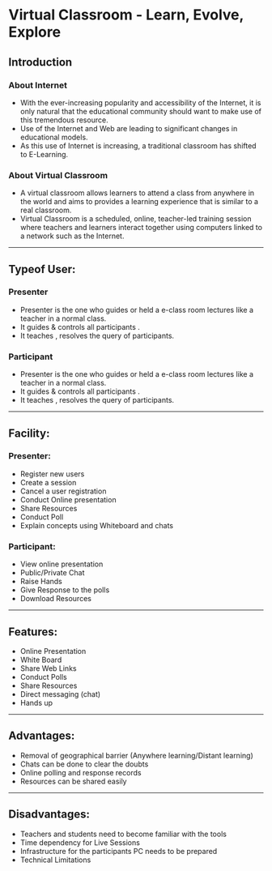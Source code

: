 # Virtual Classroom - Learn, Evolve, Explore

## Introduction

### About Internet
* With the ever-increasing popularity and accessibility of the Internet, it is only natural that the educational community should want to make use of this tremendous resource.
* Use of the Internet and Web are leading to significant changes in educational models. 
* As this use of Internet is increasing, a traditional classroom has shifted to E-Learning. 

### About Virtual Classroom
* A virtual classroom allows learners to attend a class from anywhere in the world and aims to provides a learning experience that is similar to a real classroom.
* Virtual Classroom is a scheduled, online, teacher-led training session where teachers and learners interact together using computers linked to a network such as the Internet.  

<hr/>

## Typeof User:
### Presenter
* Presenter is the one who guides or held a e-class room lectures like a teacher in a normal class. 
* It guides & controls all participants .
* It teaches , resolves the query of participants.

### Participant
* Presenter is the one who guides or held a e-class room lectures like a teacher in a normal class. 
* It guides & controls all participants .
* It teaches , resolves the query of participants.

<hr/>

## Facility:
### Presenter:
* Register new users
* Create a session
* Cancel a user registration
* Conduct Online presentation
* Share Resources
* Conduct Poll
* Explain concepts using Whiteboard and chats

### Participant:
* View online presentation
* Public/Private Chat
* Raise Hands
* Give Response to the polls
* Download Resources

<hr/>

## Features:
* Online Presentation
* White Board
* Share Web Links
* Conduct Polls
* Share Resources
* Direct  messaging (chat)
* Hands up

<hr/>

## Advantages:
* Removal of geographical barrier 
(Anywhere learning/Distant learning)
* Chats can be done to clear the doubts
* Online polling and response records
* Resources can be shared easily

<hr/>

## Disadvantages:
* Teachers and students need to become familiar with the tools
* Time dependency for Live Sessions
* Infrastructure for the participants PC needs to be prepared
* Technical Limitations
